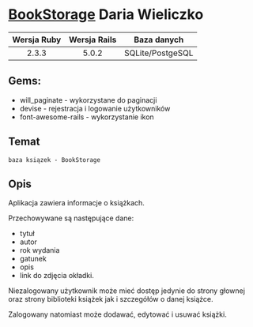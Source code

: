 # [BookStorage](https://sheltered-depths-28406.herokuapp.com/) Daria Wieliczko

| Wersja Ruby   | Wersja Rails   | Baza danych |
|:------------:|:---------:|:-------------:|
|    2.3.3   |  5.0.2 | SQLite/PostgeSQL |

## Gems:
* will_paginate - wykorzystane do paginacji
* devise - rejestracja i logowanie użytkowników
* font-awesome-rails - wykorzystanie ikon

## Temat
	baza ksiązek - BookStorage

## Opis
Aplikacja zawiera informacje o książkach.

Przechowywane są następujące dane:
 * tytuł
 * autor 
 * rok wydania
 * gatunek
 * opis
 * link do zdjęcia okładki.

Niezalogowany użytkownik może mieć dostęp jedynie do strony głownej 
oraz strony biblioteki książek jak i szczegółów o danej książce.

Zalogowany natomiast może dodawać, edytować i usuwać książki.
